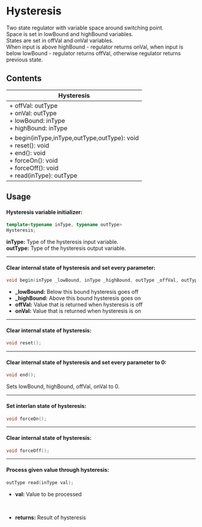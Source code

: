 # Hysteresis

Two state regulator with variable space around switching point. </br>
Space is set in lowBound and highBound variables. <br/>
States are set in offVal and onVal variables. <br/>
When input is above highBound - regulator returns onVal,
when input is below lowBound - regulator returns offVal,
otherwise regulator returns previous state.
## Contents
| Hysteresis                                                                                                                                                             |
|------------------------------------------------------------------------------------------------------------------------------------------------------------------------|
| + offVal: outType<br/> + onVal: outType<br/> + lowBound: inType<br/> + highBound: inType<br/>                                                                          |
| + begin(inType,inType,outType,outType): void <br/> + reset(): void<br/> + end(): void<br/> + forceOn(): void<br/> + forceOff(): void<br/> + read(inType): outType<br/> |

## Usage
#### Hysteresis variable initializer:
```cpp
template<typename inType, typename outType>
Hysteresis;
```
**inType:** Type of the hysteresis input variable.<br/>
**outType:** Type of the hysteresis output variable.<br/>
***

#### Clear internal state of hysteresis and set every parameter:
```cpp
void begin(inType _lowBound, inType _highBound, outType _offVal, outType _onVal);
```
+ **_lowBound:** Below this bound hysteresis goes off
+ **_highBound:** Above this bound hysteresis goes on
+ **offVal:** Value that is returned when hysteresis is off
+ **onVal:** Value that is returned when hysteresis is on

***
#### Clear internal state of hysteresis:
```cpp
void reset();
```

***

#### Clear internal state of hysteresis and set every parameter to 0:
```cpp
void end();
```
Sets lowBound, highBound, offVal, onVal to 0.
***

#### Set interlan state of hysteresis:
```cpp
void forceOn();
```

***

#### Clear internal state of hysteresis:
```cpp
void forceOff();
```

***

#### Process given value through hysteresis:
```cpp
outType read(inType val);
```
+ **val:** Value to be processed
<br />

+ **returns:** Result of hysteresis

